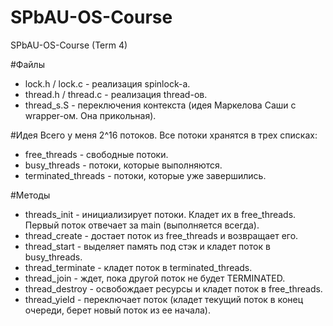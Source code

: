 # SPbAU-OS-Course
SPbAU-OS-Course (Term 4)

#Файлы
* lock.h / lock.c - реализация spinlock-а.
* thread.h / thread.c - реализация thread-ов. 
* thread_s.S - переключения контекста (идея Маркелова Саши с wrapper-ом. Она прикольная).

#Идея
Всего у меня 2^16 потоков. 
Все потоки хранятся в трех списках:
* free_threads - свободные потоки.
* busy_threads - потоки, которые выполняются.
* terminated_threads - потоки, которые уже завершились.

#Методы
* threads_init - инициализирует потоки. Кладет их в free_threads. Первый поток отвечает за main (выполняется всегда).
* thread_create - достает поток из free_threads и возвращает его.
* thread_start - выделяет память под стэк и кладет поток в busy_threads.
* thread_terminate - кладет поток в terminated_threads.
* thread_join - ждет, пока другой поток не будет TERMINATED.
* thread_destroy - освобождает ресурсы и кладет поток в free_threads.
* thread_yield - переключает поток (кладет текущий поток в конец очереди, берет новый поток из ее начала).

